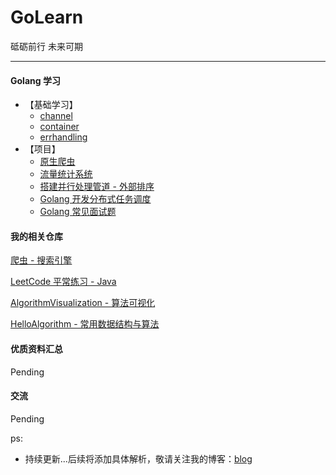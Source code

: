 # GoLearn
砥砺前行 未来可期

---

#### Golang 学习


- 【基础学习】
    - [channel](./basic_study/channel)  
    - [container](./basic_study/container)  
    - [errhandling](./basic_study/errhandling)  
- 【项目】
    - [原生爬虫](./project/crawler)  
    - [流量统计系统](./project/analysis)  
    - [搭建并行处理管道 - 外部排序](./project/gointro)  
    - [Golang 开发分布式任务调度](./project/owehackfun)  
    - [Golang 常见面试题](./project/interview)  


#### 我的相关仓库

[爬虫 - 搜索引擎](https://github.com/hackfengJam/ArticleSpider)

[LeetCode 平常练习 - Java](https://github.com/hackfengJam/LeetCode)

[AlgorithmVisualization - 算法可视化](https://github.com/hackfengJam/AlgorithmVisualization)

[HelloAlgorithm - 常用数据结构与算法](https://github.com/hackfengJam/HelloAlgorithm)


#### 优质资料汇总

Pending



#### 交流

Pending

ps:
- 持续更新...后续将添加具体解析，敬请关注我的博客：[blog](https://github.com/hackfengJam/blog)

